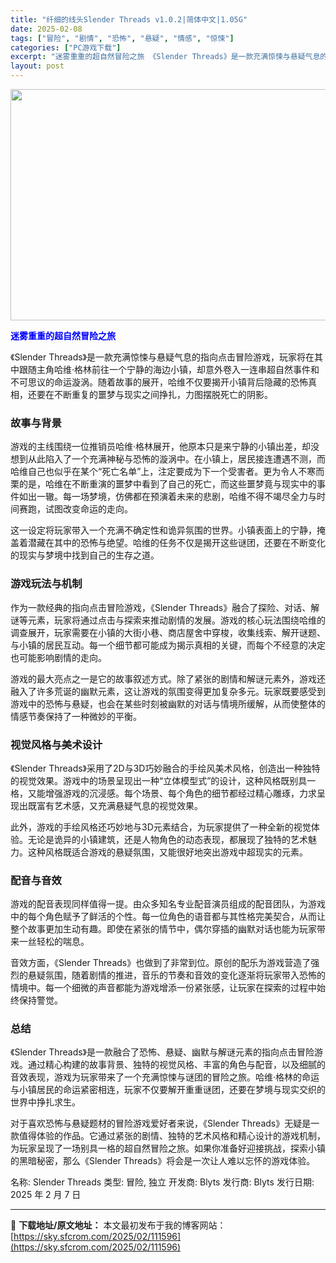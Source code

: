 ```yaml
---
title: "纤细的线头Slender Threads v1.0.2|简体中文|1.05G"
date: 2025-02-08
tags: ["冒险", "剧情", "恐怖", "悬疑", "情感", "惊悚"]
categories: ["PC游戏下载"]
excerpt: "迷雾重重的超自然冒险之旅 《Slender Threads》是一款充满惊悚与悬疑气息的指向点击冒险游戏，玩家将在其中跟随主角哈维·格林前往一个宁静的海边小镇，却意外卷入一连串超自然事件和不可思议的命运漩涡。随着故事的展开，哈维不仅要揭开小镇背后隐藏的恐怖真相，还要在不断重复的噩梦与现实之间挣扎，力图&hellip;"
layout: post
---
```


<img class="aligncenter size-full wp-image-111597" src="https://sky.sfcrom.com/wp-content/uploads/2025/02/2025020802270726.webp" alt="" width="660" height="370" />

<span style="color: #0000ff;"><strong>迷雾重重的超自然冒险之旅</strong></span>

《Slender Threads》是一款充满惊悚与悬疑气息的指向点击冒险游戏，玩家将在其中跟随主角哈维·格林前往一个宁静的海边小镇，却意外卷入一连串超自然事件和不可思议的命运漩涡。随着故事的展开，哈维不仅要揭开小镇背后隐藏的恐怖真相，还要在不断重复的噩梦与现实之间挣扎，力图摆脱死亡的阴影。
<h3>故事与背景</h3>
游戏的主线围绕一位推销员哈维·格林展开，他原本只是来宁静的小镇出差，却没想到从此陷入了一个充满神秘与恐怖的漩涡中。在小镇上，居民接连遭遇不测，而哈维自己也似乎在某个“死亡名单”上，注定要成为下一个受害者。更为令人不寒而栗的是，哈维在不断重演的噩梦中看到了自己的死亡，而这些噩梦竟与现实中的事件如出一辙。每一场梦境，仿佛都在预演着未来的悲剧，哈维不得不竭尽全力与时间赛跑，试图改变命运的走向。

这一设定将玩家带入一个充满不确定性和诡异氛围的世界。小镇表面上的宁静，掩盖着潜藏在其中的恐怖与绝望。哈维的任务不仅是揭开这些谜团，还要在不断变化的现实与梦境中找到自己的生存之道。
<h3>游戏玩法与机制</h3>
作为一款经典的指向点击冒险游戏，《Slender Threads》融合了探险、对话、解谜等元素，玩家将通过点击与探索来推动剧情的发展。游戏的核心玩法围绕哈维的调查展开，玩家需要在小镇的大街小巷、商店屋舍中穿梭，收集线索、解开谜题、与小镇的居民互动。每一个细节都可能成为揭示真相的关键，而每个不经意的决定也可能影响剧情的走向。

游戏的最大亮点之一是它的故事叙述方式。除了紧张的剧情和解谜元素外，游戏还融入了许多荒诞的幽默元素，这让游戏的氛围变得更加复杂多元。玩家既要感受到游戏中的恐怖与悬疑，也会在某些时刻被幽默的对话与情境所缓解，从而使整体的情感节奏保持了一种微妙的平衡。
<h3>视觉风格与美术设计</h3>
《Slender Threads》采用了2D与3D巧妙融合的手绘风美术风格，创造出一种独特的视觉效果。游戏中的场景呈现出一种“立体模型式”的设计，这种风格既别具一格，又能增强游戏的沉浸感。每个场景、每个角色的细节都经过精心雕琢，力求呈现出既富有艺术感，又充满悬疑气息的视觉效果。

此外，游戏的手绘风格还巧妙地与3D元素结合，为玩家提供了一种全新的视觉体验。无论是诡异的小镇建筑，还是人物角色的动态表现，都展现了独特的艺术魅力。这种风格既适合游戏的悬疑氛围，又能很好地突出游戏中超现实的元素。
<h3>配音与音效</h3>
游戏的配音表现同样值得一提。由众多知名专业配音演员组成的配音团队，为游戏中的每个角色赋予了鲜活的个性。每一位角色的语音都与其性格完美契合，从而让整个故事更加生动有趣。即使在紧张的情节中，偶尔穿插的幽默对话也能为玩家带来一丝轻松的喘息。

音效方面，《Slender Threads》也做到了非常到位。原创的配乐为游戏营造了强烈的悬疑氛围，随着剧情的推进，音乐的节奏和音效的变化逐渐将玩家带入恐怖的情境中。每一个细微的声音都能为游戏增添一份紧张感，让玩家在探索的过程中始终保持警觉。
<h3>总结</h3>
《Slender Threads》是一款融合了恐怖、悬疑、幽默与解谜元素的指向点击冒险游戏。通过精心构建的故事背景、独特的视觉风格、丰富的角色与配音，以及细腻的音效表现，游戏为玩家带来了一个充满惊悚与谜团的冒险之旅。哈维·格林的命运与小镇居民的命运紧密相连，玩家不仅要解开重重谜团，还要在梦境与现实交织的世界中挣扎求生。

对于喜欢恐怖与悬疑题材的冒险游戏爱好者来说，《Slender Threads》无疑是一款值得体验的作品。它通过紧张的剧情、独特的艺术风格和精心设计的游戏机制，为玩家呈现了一场别具一格的超自然冒险之旅。如果你准备好迎接挑战，探索小镇的黑暗秘密，那么《Slender Threads》将会是一次让人难以忘怀的游戏体验。

名称: Slender Threads
类型: 冒险, 独立
开发商: Blyts
发行商: Blyts
发行日期: 2025 年 2 月 7 日

---
📖 **下载地址/原文地址：** 本文最初发布于我的博客网站：[https://sky.sfcrom.com/2025/02/111596](https://sky.sfcrom.com/2025/02/111596)
